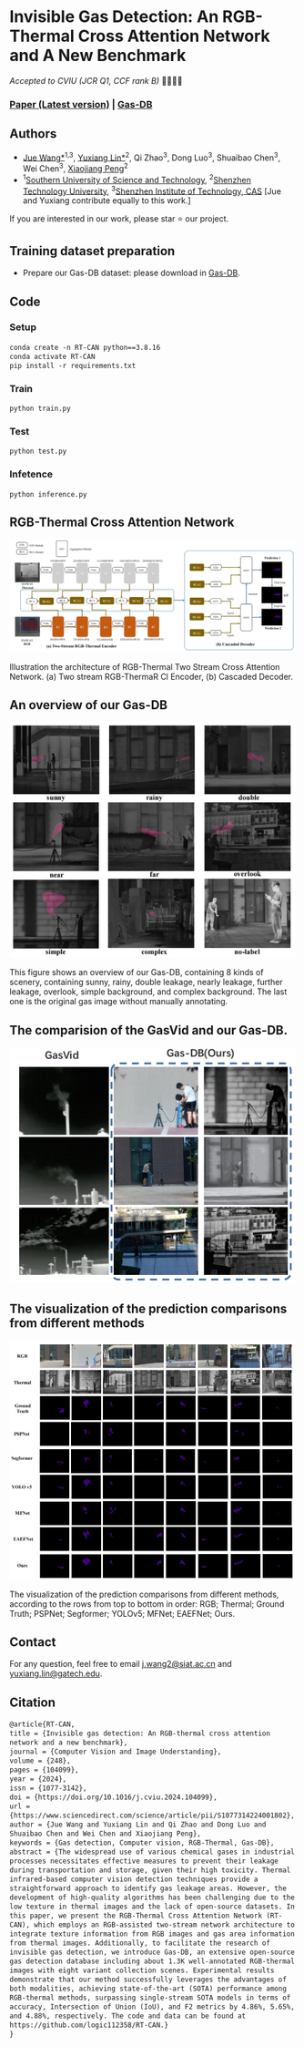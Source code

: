 # Invisible Gas Detection: An RGB-Thermal Cross Attention Network and A New Benchmark 
*Accepted to CVIU (JCR Q1, CCF rank B)* 🎉🎉🥳🥳
### [Paper (Latest version)](https://www.sciencedirect.com/science/article/abs/pii/S1077314224001802) | [Gas-DB](https://drive.google.com/drive/folders/11t324MSRVQhptfLLu65MlPaSaPOJRf4Z?usp=sharing)

## Authors

- [Jue Wang*](https://a-new-b.github.io/)<sup>1,3</sup>, [Yuxiang Lin*](https://lum1104.github.io/)<sup>2</sup>, Qi Zhao<sup>3</sup>, Dong Luo<sup>3</sup>, Shuaibao Chen<sup>3</sup>, Wei Chen<sup>3</sup>, [Xiaojiang Peng](https://pengxj.github.io/)<sup>2</sup>
- <sup>1</sup>[Southern University of Science and Technology](https://www.sustech.edu.cn/en/), <sup>2</sup>[Shenzhen Technology University](https://english.sztu.edu.cn/), <sup>3</sup>[Shenzhen Institute of Technology, CAS](https://www.siat.ac.cn/) [Jue and Yuxiang contribute equally to this work.]

If you are interested in our work, please star ⭐ our project.

## Training dataset preparation
- Prepare our Gas-DB dataset: please download in [Gas-DB](https://drive.google.com/drive/folders/11t324MSRVQhptfLLu65MlPaSaPOJRf4Z?usp=sharing).
## Code
### Setup
```
conda create -n RT-CAN python==3.8.16
conda activate RT-CAN
pip install -r requirements.txt
```
### Train
```
python train.py
```
### Test
```
python test.py
```
### Infetence
```
python inference.py
```
## RGB-Thermal Cross Attention Network
![ Illustration the architecture of RGB-Thermal Two Stream Cross Attention Network. (a) Two stream RGB-ThermaR Cl Encoder, (b) Cascaded Decoder.](https://github.com/logic112358/image/blob/main/20240529163048.png)

Illustration the architecture of RGB-Thermal Two Stream Cross Attention Network. (a) Two stream RGB-ThermaR Cl Encoder, (b) Cascaded Decoder.
## An overview of our Gas-DB  
![an overview of our Gas-DB](https://github.com/logic112358/image/blob/main/20240529155658.png)

This figure shows an overview of our Gas-DB, containing 8 kinds of scenery, containing sunny, rainy, double leakage, nearly leakage, further leakage, overlook, simple background, and complex background. The last one is the original gas image without manually annotating.

##  The comparision of the GasVid and our Gas-DB.
![The comparision of the GasVid and our Gas-DB](https://github.com/logic112358/image/blob/main/20240529155716.png)

## The visualization of the prediction comparisons from different methods
![The visualization of the prediction comparisons from different methods](https://github.com/logic112358/image/blob/main/20240529155745.png)

The visualization of the prediction comparisons from different methods, according to the rows from top to bottom in order: RGB; Thermal; Ground Truth; PSPNet; Segformer; YOLOv5; MFNet; EAEFNet; Ours.

## Contact   
For any question, feel free to email <j.wang2@siat.ac.cn> and <yuxiang.lin@gatech.edu>.

## Citation
```
@article{RT-CAN,
title = {Invisible gas detection: An RGB-thermal cross attention network and a new benchmark},
journal = {Computer Vision and Image Understanding},
volume = {248},
pages = {104099},
year = {2024},
issn = {1077-3142},
doi = {https://doi.org/10.1016/j.cviu.2024.104099},
url = {https://www.sciencedirect.com/science/article/pii/S1077314224001802},
author = {Jue Wang and Yuxiang Lin and Qi Zhao and Dong Luo and Shuaibao Chen and Wei Chen and Xiaojiang Peng},
keywords = {Gas detection, Computer vision, RGB-Thermal, Gas-DB},
abstract = {The widespread use of various chemical gases in industrial processes necessitates effective measures to prevent their leakage during transportation and storage, given their high toxicity. Thermal infrared-based computer vision detection techniques provide a straightforward approach to identify gas leakage areas. However, the development of high-quality algorithms has been challenging due to the low texture in thermal images and the lack of open-source datasets. In this paper, we present the RGB-Thermal Cross Attention Network (RT-CAN), which employs an RGB-assisted two-stream network architecture to integrate texture information from RGB images and gas area information from thermal images. Additionally, to facilitate the research of invisible gas detection, we introduce Gas-DB, an extensive open-source gas detection database including about 1.3K well-annotated RGB-thermal images with eight variant collection scenes. Experimental results demonstrate that our method successfully leverages the advantages of both modalities, achieving state-of-the-art (SOTA) performance among RGB-thermal methods, surpassing single-stream SOTA models in terms of accuracy, Intersection of Union (IoU), and F2 metrics by 4.86%, 5.65%, and 4.88%, respectively. The code and data can be found at https://github.com/logic112358/RT-CAN.}
}
```
